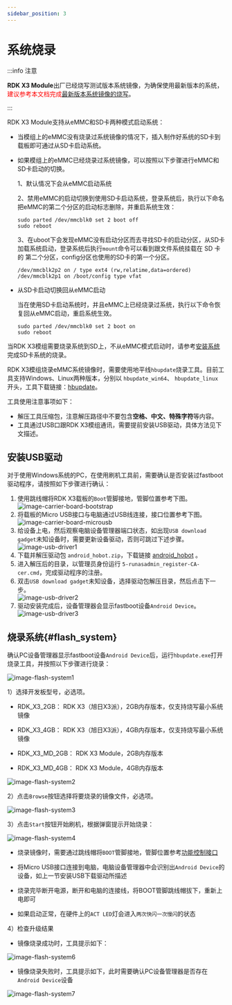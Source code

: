 ```yaml
---
sidebar_position: 3
---
```


# 系统烧录

:::info 注意

**RDK X3 Module**出厂已经烧写测试版本系统镜像，为确保使用最新版本的系统，<font color='Red'>建议参考本文档完成[最新版本系统镜像的烧写](/installation/install_os)</font>。

:::

RDK X3 Module支持从eMMC和SD卡两种模式启动系统：

- 当模组上的eMMC没有烧录过系统镜像的情况下，插入制作好系统的SD卡到载板即可通过从SD卡启动系统。

- 如果模组上的eMMC已经烧录过系统镜像，可以按照以下步骤进行eMMC和SD卡启动的切换。

  1、默认情况下会从eMMC启动系统

  2、禁用eMMC的启动切换到使用SD卡启动系统，登录系统后，执行以下命名把eMMC的第二个分区的启动标志删除，并重启系统生效：

  ```
  sudo parted /dev/mmcblk0 set 2 boot off
  sudo reboot
  ```

  3、在uboot下会发现eMMC没有启动分区而去寻找SD卡的启动分区，从SD卡加载系统启动，登录系统后执行`mount`命令可以看到跟文件系统挂载在 SD 卡的 第二个分区，config分区也使用的SD卡的第一个分区。

  ```
  /dev/mmcblk2p2 on / type ext4 (rw,relatime,data=ordered) 
  /dev/mmcblk2p1 on /boot/config type vfat
  ```

- 从SD卡启动切换回从eMMC启动

  当在使用SD卡启动系统时，并且eMMC上已经烧录过系统，执行以下命令恢复回从eMMC启动，重启系统生效。

  ```
  sudo parted /dev/mmcblk0 set 2 boot on
  sudo reboot
  ```

当RDK X3模组需要烧录系统到SD上，不从eMMC模式启动时，请参考[安装系统](../../installation/install_os.md)完成SD卡系统的烧录。

RDK X3模组烧录eMMC系统镜像时，需要使用地平线`hbupdate`烧录工具。目前工具支持Windows、Linux两种版本，分别以 `hbupdate_win64`、 `hbupdate_linux` 开头，工具下载链接：[hbupdate](https://sunrise.horizon.cc/downloads/hbupdate/)。

工具使用注意事项如下：
- 解压工具压缩包，注意解压路径中不要包含**空格、中文、特殊字符**等内容。
- 工具通过USB口跟RDK X3模组通讯，需要提前安装USB驱动，具体方法见下文描述。

## 安装USB驱动

对于使用Windows系统的PC，在使用刷机工具前，需要确认是否安装过fastboot驱动程序，请按照如下步骤进行确认：

1. 使用跳线帽将RDK X3载板的`Boot`管脚接地，管脚位置参考下图。    
   ![image-carrier-board-bootstrap](./image/rdk_x3_module/image-carrier-board-bootstrap.png)  
2. 将载板的Micro USB接口与电脑通过USB线连接，接口位置参考下图。  
   ![image-carrier-board-microusb](./image/rdk_x3_module/image-carrier-board-microusb.png)  
3. 给设备上电，然后观察电脑设备管理器端口状态，如出现`USB download gadget`未知设备时，需要更新设备驱动，否则可跳过下述步骤。  
   ![image-usb-driver1](./image/rdk_x3_module/image-usb-driver1.png)  
4. 下载并解压驱动包 `android_hobot.zip`，下载链接 [android_hobot](https://sunrise.horizon.cc/downloads/hbupdate/android_hobot.zip) 。
5. 进入解压后的目录，以管理员身份运行 `5-runasadmin_register-CA-cer.cmd`，完成驱动程序的注册。
6. 双击`USB download gadget`未知设备，选择驱动包解压目录，然后点击下一步。   
   ![image-usb-driver2](./image/rdk_x3_module/image-usb-driver2.png)
7. 驱动安装完成后，设备管理器会显示fastboot设备`Android Device`。   
   ![image-usb-driver3](./image/rdk_x3_module/image-usb-driver3.png)

## 烧录系统{#flash_system}

确认PC设备管理器显示fastboot设备`Android Device`后，运行`hbupdate.exe`打开烧录工具，并按照以下步骤进行烧录：

![image-flash-system1](./image/rdk_x3_module/image-flash-system1.png)

1）选择开发板型号，必选项。

- RDK_X3_2GB： RDK X3（旭日X3派），2GB内存版本，仅支持烧写最小系统镜像

- RDK_X3_4GB： RDK X3（旭日X3派），4GB内存版本，仅支持烧写最小系统镜像

- RDK_X3_MD_2GB： RDK X3 Module，2GB内存版本

- RDK_X3_MD_4GB： RDK X3 Module，4GB内存版本

![image-flash-system2](./image/rdk_x3_module/image-flash-system2.png)

2）点击`Browse`按钮选择将要烧录的镜像文件，必选项。

![image-flash-system3](./image/rdk_x3_module/image-flash-system3.png)

3）点击`Start`按钮开始刷机，根据弹窗提示开始烧录：

![image-flash-system4](./image/rdk_x3_module/image-flash-system4.png)

- 烧录镜像时，需要通过跳线帽将`BOOT`管脚接地，管脚位置参考[功能控制接口](../rdk_x3_module/interface#功能控制接口)

- 将Micro USB接口连接到电脑，电脑设备管理器中会识别出`Android Device`的设备，如上一节安装USB下载驱动所描述

- 烧录完毕断开电源，断开和电脑的连接线，将BOOT管脚跳线帽拔下，重新上电即可

- 如果启动正常，在硬件上的`ACT LED`灯会进入`两次快闪一次慢闪`的状态

4）检查升级结果

- 镜像烧录成功时，工具提示如下：

![image-flash-system6](./image/rdk_x3_module/image-flash-system6.png)

- 镜像烧录失败时，工具提示如下，此时需要确认PC设备管理器是否存在`Android Device`设备

![image-flash-system7](./image/rdk_x3_module/image-flash-system7.png)
